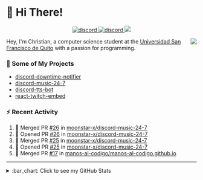 # :wave: Hi There!

<p align="center">
  <a href="https://discord.gg/mhj3Zsv">
    <img alt="discord" src="https://img.shields.io/discord/730998659008823296.svg?label=&logo=discord&logoColor=ffffff&color=7389D8&labelColor=6A7EC2"/>
  </a>
  <a href="https://twitter.com/moonstar_x99">
    <img alt="discord" src="https://img.shields.io/twitter/follow/moonstar_x99?label=Follow%20Me%21&style=social"/>
  </a>
  <a href="https://badges.pufler.dev">
    <img src="https://badges.pufler.dev/visits/moonstar-x/moonstar-x?style=flat&logo=github">
  </a>
</p>

<img align="right" src="https://media.tenor.com/images/cb8fb20986aac7eef75c8ce6bc3997c0/tenor.gif" />

Hey, I'm Christian, a computer science student at the [Universidad San Francisco de Quito](http://www.usfq.edu.ec/Paginas/Inicio.aspx) with a passion for programming.

### :rocket: Some of My Projects

* [discord-downtime-notifier](https://github.com/moonstar-x/discord-downtime-notifier)
* [discord-music-24-7](https://github.com/moonstar-x/discord-music-24-7)
* [discord-tts-bot](https://github.com/moonstar-x/discord-tts-bot)
* [react-twitch-embed](https://github.com/moonstar-x/react-twitch-embed)

### :zap: Recent Activity

<!--START_SECTION:activity-->
1. 🎉 Merged PR [#26](https://github.com/moonstar-x/discord-music-24-7/pull/26) in [moonstar-x/discord-music-24-7](https://github.com/moonstar-x/discord-music-24-7)
2. 💪 Opened PR [#26](https://github.com/moonstar-x/discord-music-24-7/pull/26) in [moonstar-x/discord-music-24-7](https://github.com/moonstar-x/discord-music-24-7)
3. 🎉 Merged PR [#25](https://github.com/moonstar-x/discord-music-24-7/pull/25) in [moonstar-x/discord-music-24-7](https://github.com/moonstar-x/discord-music-24-7)
4. 💪 Opened PR [#25](https://github.com/moonstar-x/discord-music-24-7/pull/25) in [moonstar-x/discord-music-24-7](https://github.com/moonstar-x/discord-music-24-7)
5. 🎉 Merged PR [#17](https://github.com/manos-al-codigo/manos-al-codigo.github.io/pull/17) in [manos-al-codigo/manos-al-codigo.github.io](https://github.com/manos-al-codigo/manos-al-codigo.github.io)
<!--END_SECTION:activity-->

---

<details>
  <summary>
    :bar_chart: Click to see my GitHub Stats
  </summary>
  <p align="center">
    <br>
    <img alt="GitHub Stats" src="https://github-readme-stats.vercel.app/api?username=moonstar-x&count_private=true&show_icons=true&theme=dracula" />
    <br>
    <img alt="GitHub Top Languages" src="https://github-readme-stats.vercel.app/api/top-langs/?username=moonstar-x&layout=compact&theme=dracula" />
  </p>
</details>
